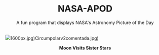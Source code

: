 <div align="center">
  <h1>
    NASA-APOD
  </h1>
</div>
  
<div align="center">
  A fun program that displays NASA's Astronomy Picture of the Day
</div>

<br>

![](https://apod.nasa.gov/apod/image/2504/PleiadesMoon_Saiz_6000.jpg)1600px.jpg)Circumpolarv2comentada.jpg)

<p align = "center">
  <b>Moon Visits Sister Stars</b>
</p>
